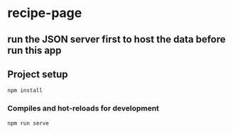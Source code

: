 # recipe-page

## run the JSON server first to host the data before run this app

## Project setup
```
npm install
```

### Compiles and hot-reloads for development
```
npm run serve
```




